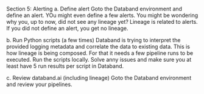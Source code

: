 Section 5: Alerting
a. Define alert
Goto the Databand environment and define an alert. YOu might even define a few alerts. You might be wondering why you, up to now, did not see any lineage yet? Lineage is related to alerts. If you did not define an alert, you get no lineage. 

b. Run Python scripts (a few times)
Databand is trying to interpret the provided logging metadata and correlate the data to existing data. This is how lineage is being composed. For that it needs a few pipeline runs to be executed. Run the scripts locally. Solve anny issues and make sure you at least have 5 run results per script in Databand.

c. Review databand.ai (including lineage)
Goto the Databand environment and review your pipelines.